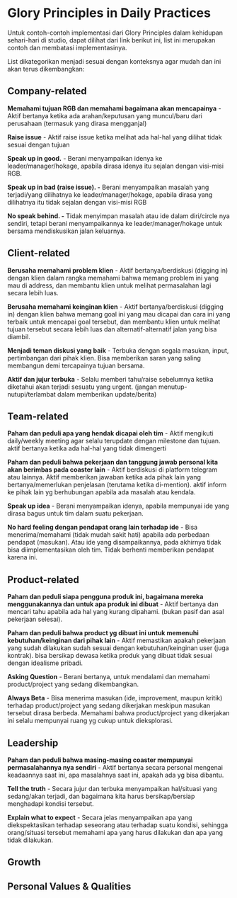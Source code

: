 # Glory Principles in Daily Practices

Untuk contoh-contoh implementasi dari Glory Principles dalam kehidupan sehari-hari di studio, dapat dilihat dari link berikut ini, list ini merupakan contoh dan membatasi implementasinya.

List dikategorikan menjadi sesuai dengan konteksnya agar mudah dan ini akan terus dikembangkan:

## Company-related

**Memahami tujuan RGB dan memahami bagaimana akan mencapainya** - Aktif bertanya ketika ada arahan/keputusan yang muncul/baru dari perusahaan \(termasuk yang dirasa mengganjal\)

**Raise issue** - Aktif raise issue ketika melihat ada hal-hal yang dilihat tidak sesuai dengan tujuan

**Speak up in good.** - Berani menyampaikan idenya ke leader/manager/hokage, apabila dirasa idenya itu sejalan dengan visi-misi RGB.

**Speak up in bad \(raise issue\). -** Berani menyampaikan masalah yang terjadi/yang dilihatnya ke leader/manager/hokage, apabila dirasa yang dilihatnya itu tidak sejalan dengan visi-misi RGB

**No speak behind. -** Tidak menyimpan masalah atau ide dalam diri/circle nya sendiri, tetapi berani menyampaikannya ke leader/manager/hokage untuk bersama mendiskusikan jalan keluarnya.

## Client-related

**Berusaha memahami problem klien** - Aktif bertanya/berdiskusi \(digging in\) dengan klien dalam rangka memahami bahwa memang problem ini yang mau di address, dan membantu klien untuk melihat permasalahan lagi secara lebih luas.

**Berusaha memahami keinginan klien** - Aktif bertanya/berdiskusi \(digging in\) dengan klien bahwa memang goal ini yang mau dicapai dan cara ini yang terbaik untuk mencapai goal tersebut, dan membantu klien untuk melihat tujuan tersebut secara lebih luas dan alternatif-alternatif jalan yang bisa diambil.

**Menjadi teman diskusi yang baik** - Terbuka dengan segala masukan, input, pertimbangan dari pihak klien. Bisa memberikan saran yang saling membangun demi tercapainya tujuan bersama.

**Aktif dan jujur terbuka** - Selalu memberi tahu/raise sebelumnya ketika diketahui akan terjadi sesuatu yang urgent. \(jangan menutup-nutupi/terlambat dalam memberikan update/berita\)

## Team-related

**Paham dan peduli apa yang hendak dicapai oleh tim** - Aktif mengikuti daily/weekly meeting agar selalu terupdate dengan milestone dan tujuan. aktif bertanya ketika ada hal-hal yang tidak dimengerti

**Paham dan peduli bahwa pekerjaan dan tanggung jawab personal kita akan berimbas pada coaster lain** - Aktif berdiskusi di platform telegram atau lainnya. Aktif memberikan jawaban ketika ada pihak lain yang bertanya/memerlukan penjelasan \(terutama ketika di-mention\). aktif inform ke pihak lain yg berhubungan apabila ada masalah atau kendala.

**Speak up idea** - Berani menyampaikan idenya, apabila mempunyai ide yang dirasa bagus untuk tim dalam suatu pekerjaan. 

**No hard feeling dengan pendapat orang lain terhadap ide** - Bisa menerima/memahami \(tidak mudah sakit hati\) apabila ada perbedaan pendapat \(masukan\).  Atau ide yang disampaikannya, pada akhirnya tidak bisa diimplementasikan oleh tim. Tidak berhenti memberikan pendapat karena ini.

## Product-related

**Paham dan peduli siapa pengguna produk ini, bagaimana mereka menggunakannya dan untuk apa produk ini dibuat** - Aktif bertanya dan mencari tahu apabila ada hal yang kurang dipahami. \(bukan pasif dan asal pekerjaan selesai\).

**Paham dan peduli bahwa product yg dibuat ini untuk memenuhi kebutuhan/keinginan dari pihak lain** - Aktif memastikan apakah pekerjaan yang sudah dilakukan sudah sesuai dengan kebutuhan/keinginan user \(juga kontrak\). bisa bersikap dewasa ketika produk yang dibuat tidak sesuai dengan idealisme pribadi.

**Asking Question** - Berani bertanya, untuk mendalami dan memahami product/project yang sedang dikembangkan. 

**Always Beta** - Bisa menerima masukan \(ide, improvement, maupun kritik\) terhadap product/project yang sedang dikerjakan meskipun masukan tersebut dirasa berbeda. Memahami bahwa product/project yang dikerjakan ini selalu mempunyai ruang yg cukup untuk dieksplorasi.

## Leadership

**Paham dan peduli bahwa masing-masing coaster mempunyai permasalahannya nya sendiri** - Aktif bertanya secara personal mengenai keadaannya saat ini, apa masalahnya saat ini, apakah ada yg bisa dibantu.		

**Tell the truth** - Secara jujur dan terbuka menyampaikan hal/situasi yang sedang/akan terjadi, dan bagaimana kita harus bersikap/bersiap menghadapi kondisi tersebut.

**Explain what to expect** - Secara jelas menyampaikan apa yang diekspektasikan terhadap seseorang atau terhadap suatu kondisi, sehingga orang/situasi tersebut memahami apa yang harus dilakukan dan apa yang tidak dilakukan.

## Growth

## Personal Values & Qualities

